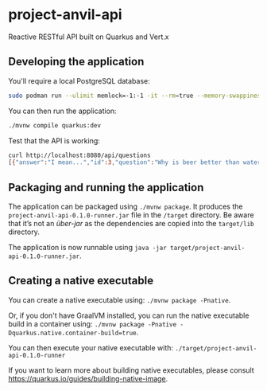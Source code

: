 # project-anvil-api

Reactive RESTful API built on Quarkus and Vert.x

## Developing the application

You'll require a local PostgreSQL database: 

```sh
sudo podman run --ulimit memlock=-1:-1 -it --rm=true --memory-swappiness=0 --name quarkus_test -e POSTGRES_USER=quarkus_test -e POSTGRES_PASSWORD=quarkus_test -e POSTGRES_DB=quarkus_test -p 5432:5432 postgres:10.5
```
You can then run the application:
```sh
./mvnw compile quarkus:dev
```
Test that the API is working:
```sh
curl http://localhost:8080/api/questions
[{"answer":"I mean...","id":3,"question":"Why is beer better than water"},{"answer":"hunter2","id":2,"question":"What is my password"},{"answer":"42","id":1,"question":"What is the meaning of life"}][shane@helix project-anvil-api]
```

## Packaging and running the application

The application can be packaged using `./mvnw package`.
It produces the `project-anvil-api-0.1.0-runner.jar` file in the `/target` directory.
Be aware that it’s not an _über-jar_ as the dependencies are copied into the `target/lib` directory.

The application is now runnable using `java -jar target/project-anvil-api-0.1.0-runner.jar`.

## Creating a native executable

You can create a native executable using: `./mvnw package -Pnative`.

Or, if you don't have GraalVM installed, you can run the native executable build in a container using: `./mvnw package -Pnative -Dquarkus.native.container-build=true`.

You can then execute your native executable with: `./target/project-anvil-api-0.1.0-runner`

If you want to learn more about building native executables, please consult https://quarkus.io/guides/building-native-image.
